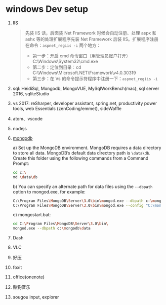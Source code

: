 # windows Dev setup

1. IIS

   > 先装 IIS 话，后面装 Net Framework 时候会自动注册、处理 aspx 和 ashx 等的处理扩展程序先装 Net Framework 后装 IIS。扩展程序注册在命令：`aspnet_regiis -i` 两个地方：
   >
   > - 第一步：开启 cmd 命令窗口（用管理员账户打开）C:\Windows\System32\cmd.exe
   > - 第二步：定位到目录：cd C:\Windows\Microsoft.NET\Framework\v4.0.30319
   > - 第三步：在 Vs 的命令提示符程序中注册一下：`aspnet_regiis -i`

1. sql: HeidiSql, Mongodb, MongoVUE, MySqlWorkBench(mac), sql server 2016, sqliteStudio

1. vs 2017: reSharper, developer assistant, spring.net, productivity power tools, web Essentials (zenCoding/emmet), sideWaffle

1. atom、vscode

1. nodejs

1. [mongodb](http://docs.mongodb.org/manual/tutorial/install-mongodb-on-windows/)

   a) Set up the MongoDB environment. MongoDB requires a data directory to store all data. MongoDB’s default data directory path is `\data\db`. Create this folder using the following commands from a Command Prompt:

   ```bash
   cd c:\
   md \data\db
   ```

   b) You can specify an alternate path for data files using the `--dbpath` option to mongod.exe, for example:

   ```bash
   C:\Program Files\MongoDB\Server\3.0\bin\mongod.exe --dbpath c:\mongodb\data
   C:\Program Files\MongoDB\Server\3.0\bin\mongod.exe --config "C:\mongodb\mongod.cfg" --install
   ```

   c) mongostart.bat:

   ```bash
   cd C:\Program Files\MongoDB\Server\3.0\bin\
   mongod.exe --dbpath c:\mongodb\data
   ```

1. Dash
1. VLC
1. 好压
1. foxit
1. office(onenote)
1. 酷狗音乐
1. sougou input, explorer
